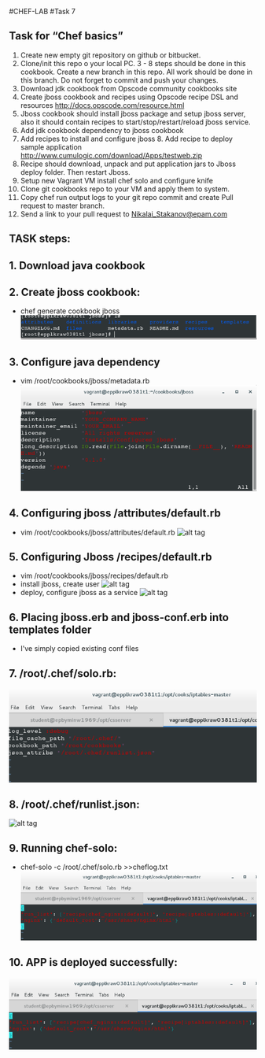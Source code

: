 #CHEF-LAB
#Task 7
## Task for “Chef basics”
1. Create new empty git repository on github or bitbucket.
2. Clone/init this repo o your local PC. 3 - 8 steps should be done in this cookbook. Create a new branch in this repo. All work should be done in this branch. Do not forget to commit and push your changes.
3. Download jdk cookbook from Opscode community cookbooks site
4. Create jboss cookbook and recipes using Opscode recipe DSL and resources http://docs.opscode.com/resource.html
5. Jboss cookbook should install jboss package and setup jboss server, also it should contain recipes to start/stop/restart/reload jboss service.
6. Add jdk cookbook dependency to jboss cookbook
7. Add recipes to install and configure jboss 8. Add recipe to deploy sample application http://www.cumulogic.com/download/Apps/testweb.zip
9. Recipe should download, unpack and put application jars to Jboss deploy folder. Then restart Jboss.
10. Setup new Vagrant VM install chef solo and configure knife
11. Clone git cookbooks repo to your VM and apply them to system.
12. Copy chef run output logs to your git repo commit and create Pull request to master branch.
13. Send a link to your pull request to Nikalai_Stakanov@epam.com 

## TASK steps:
## 1. Download java cookbook
## 2. Create jboss cookbook:
 - chef generate cookbook jboss
 ![alt tag](https://raw.githubusercontent.com/hopetds/chef-lab/task7/pics/jbossgenerate.png)
## 3. Configure java dependency
 - vim /root/cookbooks/jboss/metadata.rb
 ![alt tag](https://raw.githubusercontent.com/hopetds/chef-lab/task7/pics/jboss-metadata.png)
## 4. Configuring jboss /attributes/default.rb
 - vim /root/cookbooks/jboss/attributes/default.rb
 ![alt tag](https://raw.githubusercontent.com/hopetds/chef-lab/task7/pics/jboss-attributes.png)
## 5. Configuring Jboss /recipes/default.rb
 - vim /root/cookbooks/jboss/recipes/default.rb
 - install jboss, create user
 ![alt tag](https://raw.githubusercontent.com/hopetds/chef-lab/task7/pics/jboss-recipes1-tillhotdeploy.png)
 - deploy, configure jboss as a service
 ![alt tag](https://raw.githubusercontent.com/hopetds/chef-lab/task7/pics/jboss-recipe-tillend.png)
## 6. Placing jboss.erb and jboss-conf.erb into templates folder
 - I've simply copied existing conf files
## 7. /root/.chef/solo.rb:
 ![alt tag](https://raw.githubusercontent.com/hopetds/chef-lab/task7/pics/solo.png)
## 8. /root/.chef/runlist.json:
 ![alt tag](hhttps://raw.githubusercontent.com/hopetds/chef-lab/task7/pics/runlist.png)
## 9. Running chef-solo:
 - chef-solo -c /root/.chef/solo.rb >>cheflog.txt
 ![alt tag](https://raw.githubusercontent.com/hopetds/chef-lab/task6/pics/runlist.png)
## 10. APP is deployed successfully:
 ![alt tag](https://raw.githubusercontent.com/hopetds/chef-lab/task6/pics/runlist.png)
